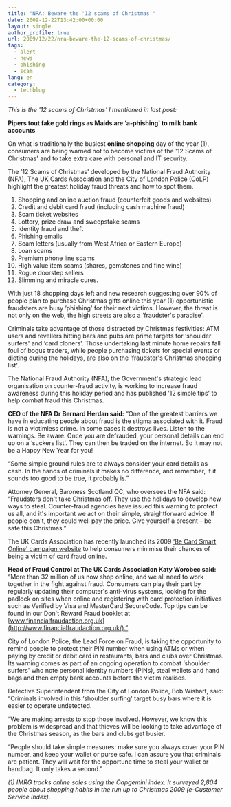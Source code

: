 ```yaml
---
title: "NRA: Beware the '12 scams of Christmas'"
date: 2009-12-22T13:42:00+00:00
layout: single
author_profile: true
url: 2009/12/22/nra-beware-the-12-scams-of-christmas/
tags:
  - alert
  - news
  - phishing
  - scam
lang: en
category: 
  - techblog
---
```

_This is the '12 scams of Christmas' I mentioned in last post:_

**Pipers tout fake gold rings as Maids are ‘a-phishing' to milk bank accounts**

On what is traditionally the busiest **online shopping** day of the year (1), consumers are being warned not to become victims of the '12 Scams of Christmas' and to take extra care with personal and IT security.

The '12 Scams of Christmas' developed by the National Fraud Authority (NFA), The UK Cards Association and the City of London Police (CoLP) highlight the greatest holiday fraud threats and how to spot them.

1.  Shopping and online auction fraud (counterfeit goods and websites)
2.  Credit and debit card fraud (including cash machine fraud)
3.  Scam ticket websites
4.  Lottery, prize draw and sweepstake scams
5.  Identity fraud and theft
6.  Phishing emails
7.  Scam letters (usually from West Africa or Eastern Europe)
8.  Loan scams
9.  Premium phone line scams
10.  High value item scams (shares, gemstones and fine wine)
11.  Rogue doorstep sellers
12.  Slimming and miracle cures.

With just 18 shopping days left and new research suggesting over 90% of people plan to purchase Christmas gifts online this year (1) opportunistic fraudsters are busy ‘phishing' for their next victims. However, the threat is not only on the web, the high streets are also a ‘fraudster's paradise'.

Criminals take advantage of those distracted by Christmas festivities: ATM users and revellers hitting bars and pubs are prime targets for ‘shoulder surfers' and ‘card cloners'. Those undertaking last minute home repairs fall foul of bogus traders, while people purchasing tickets for special events or dieting during the holidays, are also on the ‘fraudster's Christmas shopping list'.

The National Fraud Authority (NFA), the Government's strategic lead organisation on counter-fraud activity, is working to increase fraud awareness during this holiday period and has published '12 simple tips' to help combat fraud this Christmas.

**CEO of the NFA Dr Bernard Herdan said:** “One of the greatest barriers we have in educating people about fraud is the stigma associated with it. Fraud is not a victimless crime. In some cases it destroys lives. Listen to the warnings. Be aware. Once you are defrauded, your personal details can end up on a ‘suckers list'. They can then be traded on the internet. So it may not be a Happy New Year for you!

“Some simple ground rules are to always consider your card details as cash. In the hands of criminals it makes no difference, and remember, if it sounds too good to be true, it probably is.”

Attorney General, Baroness Scotland QC, who oversees the NFA said: “Fraudsters don't take Christmas off. They use the holidays to develop new ways to steal. Counter-fraud agencies have issued this warning to protect us all, and it's important we act on their simple, straightforward advice. If people don't, they could well pay the price. Give yourself a present – be safe this Christmas.”

The UK Cards Association has recently launched its 2009 [‘Be Card Smart Online' campaign website](http://www.becardsmart.org.uk/) to help consumers minimise their chances of being a victim of card fraud online.

**Head of Fraud Control at The UK Cards Association Katy Worobec said:** “More than 32 million of us now shop online, and we all need to work together in the fight against fraud. Consumers can play their part by regularly updating their computer's anti-virus systems, looking for the padlock on sites when online and registering with card protection initiatives such as Verified by Visa and MasterCard SecureCode. Top tips can be found in our Don't Reward Fraud booklet at [www.financialfraudaction.org.uk](http://www.financialfraudaction.org.uk/).”

City of London Police, the Lead Force on Fraud, is taking the opportunity to remind people to protect their PIN number when using ATMs or when paying by credit or debit card in restaurants, bars and clubs over Christmas. Its warning comes as part of an ongoing operation to combat ‘shoulder surfers' who note personal identity numbers (PINs), steal wallets and hand bags and then empty bank accounts before the victim realises.

Detective Superintendent from the City of London Police, Bob Wishart, said: “Criminals involved in this ‘shoulder surfing' target busy bars where it is easier to operate undetected.

“We are making arrests to stop those involved. However, we know this problem is widespread and that thieves will be looking to take advantage of the Christmas season, as the bars and clubs get busier.

“People should take simple measures: make sure you always cover your PIN number, and keep your wallet or purse safe. I can assure you that criminals are patient. They will wait for the opportune time to steal your wallet or handbag. It only takes a second.”

_(1) IMRG tracks online sales using the Capgemini index. It surveyed 2,804 people about shopping habits in the run up to Christmas 2009 (e-Customer Service Index)._